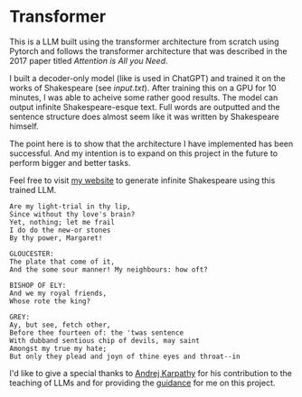 # Transformer

This is a LLM built using the transformer architecture from scratch using Pytorch and follows the transformer architecture
that was described in the 2017 paper titled *Attention is All you Need*.

I built a decoder-only model (like is used in ChatGPT) and trained it on the works of Shakespeare (see *input.txt*).
After training this on a GPU for 10 minutes, I was able to acheive some rather good results.
The model can output infinite Shakespeare-esque text. Full words are outputted and the sentence structure does almost seem like it was written by Shakespeare himself. 

The point here is to show that the architecture I have implemented has been successful. And my intention is to expand on this project in the future to perform bigger and better tasks.

 Feel free to visit [my website](https://www.arthur-sweetman.com/artificial-intelligence) to generate infinite Shakespeare using this trained LLM.

```
Are my light-trial in thy lip,
Since without thy love's brain?
Yet, nothing; let me frail
I do do the new-or stones
By thy power, Margaret!

GLOUCESTER:
The plate that come of it,
And the some sour manner! My neighbours: how oft?

BISHOP OF ELY:
And we my royal friends,
Whose rote the king?

GREY:
Ay, but see, fetch other,
Before thee fourteen of: the 'twas sentence
With dubband sentious chip of devils, may saint
Amongst my true my hate;
But only they plead and joyn of thine eyes and throat--in
```

I'd like to give a special thanks to [Andrej Karpathy](https://karpathy.ai/) for his contribution 
to the teaching of LLMs and for providing the [guidance](https://youtu.be/kCc8FmEb1nY?si=ilIH-duM_vJavVKv) for me on this project.
